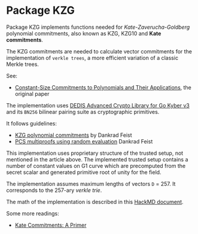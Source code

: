 # Package KZG
Package KZG implements functions needed for _Kate-Zaverucha-Goldberg_ polynomial commitments,
also known as KZG, KZG10 and **Kate commitments**.

The KZG commitments are needed to calculate vector commitments for the implementation
of `verkle trees`, a more efficient variation of a classic Merkle trees.

See:
* [Constant-Size Commitments to Polynomials and Their Applications](https://www.iacr.org/archive/asiacrypt2010/6477178/6477178.pdf),
  the original paper

The implementation uses [DEDIS Advanced Crypto Library for Go Kyber v3](https://github.com/dedis/kyber)
and its `BN256` bilinear pairing suite as cryptographic primitives.

It follows guidelines:
* [KZG polynomial commitments](https://dankradfeist.de/ethereum/2020/06/16/kate-polynomial-commitments.html) by Dankrad Feist
* [PCS multiproofs using random evaluation](https://dankradfeist.de/ethereum/2021/06/18/pcs-multiproofs.html) Dankrad Feist

This implementation uses proprietary structure of the trusted setup, not mentioned in the article above.
The implemented trusted setup contains a number of constant values on G1 curve which are precomputed
from the secret scalar and generated primitive root of unity for the field.

The implementation assumes maximum lengths of vectors `D` = 257. It corresponds to the 257-ary _verkle trie_.

The math of the implementation is described in this [HackMD document](https://hackmd.io/JM7BDAugQyuJgW66K-OX7A).



Some more readings:

* [Kate Commitments: A Primer](https://hackmd.io/@tompocock/Hk2A7BD6U)
